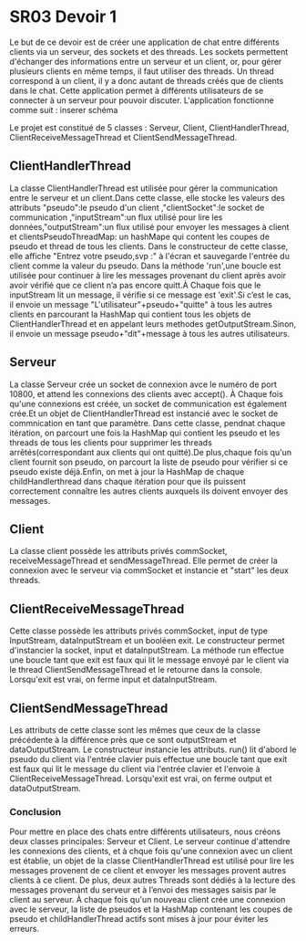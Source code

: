 # SR03 Devoir 1

 Le but de ce devoir est de créer une application de chat entre différents clients via un serveur, des sockets et des threads. Les sockets permettent d'échanger des informations entre un serveur et un client, or, pour gérer plusieurs clients en même temps, il faut utiliser des threads. Un thread correspond à un client, il y a donc autant de threads créés que de clients dans le chat. Cette application permet à différents utilisateurs de se connecter à un serveur pour pouvoir discuter. 
L'application fonctionne comme suit : inserer schéma

Le projet est constitué de 5 classes : Serveur, Client, ClientHandlerThread, ClientReceiveMessageThread et ClientSendMessageThread. 

## ClientHandlerThread

La classe ClientHandlerThread est utilisée pour gérer la communication entre le serveur et un client.Dans cette classe, elle stocke les valeurs des attributs "pseudo":le pseudo d'un client ,"clientSocket":le socket de communication ,"inputStream":un flux utilisé pour lire les données,"outputStream":un flux utilisé pour envoyer les messages à client et clientsPseudoThreadMap: un hashMape qui content les coupes de pseudo et thread de tous les clients.
Dans le constructeur de cette classe, elle affiche "Entrez votre pseudo,svp :" à l'écran et sauvegarde l'entrée du client comme la valeur du pseudo.
Dans la méthode 'run',une boucle est utilisée pour continuer à lire les messages provenant du client après avoir avoir vérifié que ce client n’a pas encore quitt.À Chaque fois que le inputStream lit un message, il vérifie si ce message est 'exit'.Si c’est le cas, il envoie un message "L'utilisateur"+pseudo+"quitte" à tous les autres clients en parcourant la HashMap qui contient tous les objets de ClientHandlerThread et en appelant leurs methodes getOutputStream.Sinon, il envoie un message pseudo+"dit"+message à tous les autres utilisateurs.

## Serveur
La classe Serveur crée un socket de connexion avce le numéro de port 10800, et attend les connexions des clients avec accept(). À Chaque fois qu'une connexions est créée, un socket de communication est également crée.Et un objet de ClientHandlerThread est instancié avec le socket de commnication en tant que paramètre.
Dans cette classe, pendnat chaque itération, on parcourt une fois la HashMap qui contient les pseudo et les threads de tous les clients pour supprimer les threads arrêtés(correspondant aux clients qui ont quitté).De plus,chaque fois qu'un client fournit son pseudo, on parcourt la liste de pseudo pour vérifier si ce pseudo existe déjà.Enfin, on met à jour la HashMap de chaque childHandlerthread dans chaque itération pour que ils puissent correctement connaître les autres clients auxquels ils doivent envoyer des messages.

## Client
La classe client possède les attributs privés commSocket, receiveMessageThread et sendMessageThread. Elle permet de créer la connexion avec le serveur via commSocket et instancie et "start" les deux threads.

## ClientReceiveMessageThread
Cette classe possède les attributs privés commSocket, input de type InputStream, dataInputStream et un booléen exit.
Le constructeur permet d'instancier la socket, input et dataInputStream. La méthode run effectue une boucle tant que exit est faux qui lit le message envoyé par le client via le thread ClientSendMessageThread et le retourne dans la console. Lorsqu'exit est vrai, on ferme input et dataInputStream.

## ClientSendMessageThread
Les attributs de cette classe sont les mêmes que ceux de la classe précédente à la différence près que ce sont outputStream et dataOutputStream. Le constructeur instancie les attributs.
run() lit d'abord le pseudo du client via l'entrée clavier puis effectue une boucle tant que exit est faux qui lit le message du client via l'entrée clavier et l'envoie à ClientReceiveMessageThread. Lorsqu'exit est vrai, on ferme output et dataOutputStream.

### Conclusion
Pour mettre en place des chats entre différents utilisateurs, nous créons deux classes principales: Serveur et Client. Le serveur continue d'attendre les connexions des clients, et à chque fois qu'une connexion avec un client est établie, un objet de la classe ClientHandlerThread est utilisé pour lire les messages provenent de ce client et envoyer les messages provent autres clients à ce client. De plus, deux autres Threads sont dédiés à la lecture des messages provenant du serveur et à l’envoi des messages saisis par le client au serveur. À chaque fois qu'un nouveau client crée une connexion avec le serveur, la liste de pseudos et la HashMap contenant les coupes de pseudo et childHandlerThread actifs sont mises à jour pour éviter les erreurs. 

